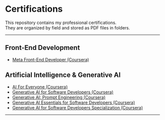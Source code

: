 # Certifications

This repository contains my professional certifications.  
They are organized by field and stored as PDF files in folders.

---

## Front-End Development
- [Meta Front-End Developer (Coursera)]([./Coursera/meta_frontend.pdf](https://coursera.org/share/b038d7a6ca41c94afc599e74a70a713d))

## Artificial Intelligence & Generative AI
- [AI For Everyone (Coursera)](./Coursera/ai_for_everyone.pdf)
- [Generative AI for Software Developers (Coursera)](./Coursera/generative_ai_software.pdf)
- [Generative AI: Prompt Engineering (Coursera)](./Coursera/prompt_engineering.pdf)
- [Generative AI Essentials for Software Developers (Coursera)](./Coursera/generative_ai_essentials.pdf)
- [Generative AI for Software Developers Specialization (Coursera)](./Coursera/generative_ai_specialization.pdf)

---
